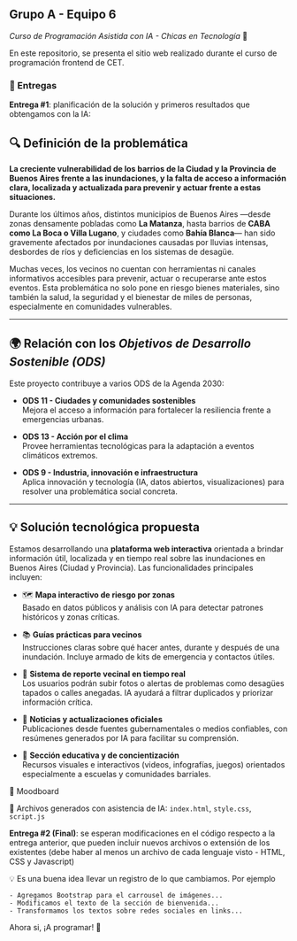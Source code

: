 ## Grupo A - Equipo 6
_Curso de Programación Asistida con IA - Chicas en Tecnología_ 🚀

En este repositorio, se presenta el sitio web realizado durante el curso de programación frontend de CET.

### 📄 Entregas
**Entrega #1**: planificación de la solución y primeros resultados que obtengamos con la IA:

## 🔍 Definición de la problemática

**La creciente vulnerabilidad de los barrios de la Ciudad y la Provincia de Buenos Aires frente a las inundaciones, y la falta de acceso a información clara, localizada y actualizada para prevenir y actuar frente a estas situaciones.**

Durante los últimos años, distintos municipios de Buenos Aires —desde zonas densamente pobladas como **La Matanza**, hasta barrios de **CABA como La Boca o Villa Lugano**, y ciudades como **Bahía Blanca**— han sido gravemente afectados por inundaciones causadas por lluvias intensas, desbordes de ríos y deficiencias en los sistemas de desagüe. 

Muchas veces, los vecinos no cuentan con herramientas ni canales informativos accesibles para prevenir, actuar o recuperarse ante estos eventos. Esta problemática no solo pone en riesgo bienes materiales, sino también la salud, la seguridad y el bienestar de miles de personas, especialmente en comunidades vulnerables.

---

## 🌍 Relación con los *Objetivos de Desarrollo Sostenible (ODS)*

Este proyecto contribuye a varios ODS de la Agenda 2030:

- **ODS 11 - Ciudades y comunidades sostenibles**  
  Mejora el acceso a información para fortalecer la resiliencia frente a emergencias urbanas.

- **ODS 13 - Acción por el clima**  
  Provee herramientas tecnológicas para la adaptación a eventos climáticos extremos.

- **ODS 9 - Industria, innovación e infraestructura**  
  Aplica innovación y tecnología (IA, datos abiertos, visualizaciones) para resolver una problemática social concreta.

---

## 💡 Solución tecnológica propuesta

Estamos desarrollando una **plataforma web interactiva** orientada a brindar información útil, localizada y en tiempo real sobre las inundaciones en Buenos Aires (Ciudad y Provincia). Las funcionalidades principales incluyen:

- 🗺️ **Mapa interactivo de riesgo por zonas**  
  Basado en datos públicos y análisis con IA para detectar patrones históricos y zonas críticas.

- 📚 **Guías prácticas para vecinos**  
  Instrucciones claras sobre qué hacer antes, durante y después de una inundación. Incluye armado de kits de emergencia y contactos útiles.

- 📣 **Sistema de reporte vecinal en tiempo real**  
  Los usuarios podrán subir fotos o alertas de problemas como desagües tapados o calles anegadas. IA ayudará a filtrar duplicados y priorizar información crítica.

- 📰 **Noticias y actualizaciones oficiales**  
  Publicaciones desde fuentes gubernamentales o medios confiables, con resúmenes generados por IA para facilitar su comprensión.

- 🧠 **Sección educativa y de concientización**  
  Recursos visuales e interactivos (videos, infografías, juegos) orientados especialmente a escuelas y comunidades barriales.

🎨 Moodboard

🧩 Archivos generados con asistencia de IA: ```index.html```, ```style.css```, ```script.js```


**Entrega #2 (Final)**: se esperan modificaciones en el código respecto a la entrega anterior, que pueden incluir nuevos archivos o extensión de los existentes (debe haber al menos un archivo de cada lenguaje visto - HTML, CSS y Javascript)

💡 Es una buena idea llevar un registro de lo que cambiamos. Por ejemplo
```
- Agregamos Bootstrap para el carrousel de imágenes...
- Modificamos el texto de la sección de bienvenida...
- Transformamos los textos sobre redes sociales en links...
```

Ahora si, ¡A programar! 🚀


[^1]: Los Objetivos de Desarrollo Sostenible u Objetivos Globales, también conocidos como Agenda 2030, son 17 objetivos globales interconectados diseñados para ser un «plan para lograr un futuro mejor y más sostenible para todos». Más información en https://www.un.org/sustainabledevelopment/es/objetivos-de-desarrollo-sostenible/
